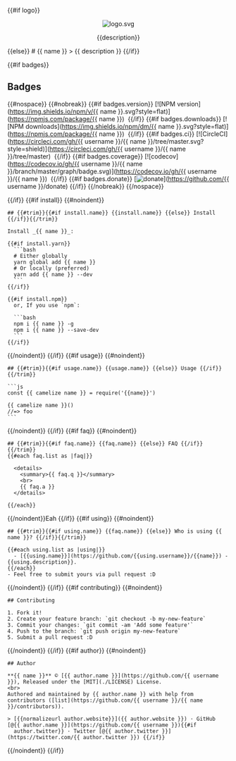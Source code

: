 {{#if logo}}
<p align="center">
  <img alt="logo.svg" width="{{logo.width}}" src="https://cdn.rawgit.com/{{ username }}/{{ name }}/master/{{logo.path}}">
</p>

<p align="center">
{{description}}
</p>
{{else}}
# {{ name }}
> {{ description }}
{{/if}}

{{#if badges}}

## Badges

{{#nospace}}
  {{#nobreak}}
    {{#if badges.version}}
      [![NPM version](https://img.shields.io/npm/v/{{ name }}.svg?style=flat)](https://npmjs.com/package/{{ name }})&nbsp;
    {{/if}}
    {{#if badges.downloads}}
      [![NPM downloads](https://img.shields.io/npm/dm/{{ name }}.svg?style=flat)](https://npmjs.com/package/{{ name }})&nbsp;
    {{/if}}
    {{#if badges.ci}}
      [![CircleCI](https://circleci.com/gh/{{ username }}/{{ name }}/tree/master.svg?style=shield)](https://circleci.com/gh/{{ username }}/{{ name }}/tree/master)&nbsp;
    {{/if}}
    {{#if badges.coverage}}
      [![codecov](https://codecov.io/gh/{{ username }}/{{ name }}/branch/master/graph/badge.svg)](https://codecov.io/gh/{{ username }}/{{ name }})&nbsp;
    {{/if}}
    {{#if badges.donate}}
      [![donate](https://img.shields.io/badge/$-donate-ff69b4.svg?maxAge=2592000&style=flat)](https://github.com/{{ username }}/donate)
    {{/if}}
  {{/nobreak}}
{{/nospace}}

{{/if}}
{{#if install}}
  {{#noindent}}

    ## {{#trim}}{{#if install.name}} {{install.name}} {{else}} Install {{/if}}{{/trim}}

    Install _{{ name }}_:

    {{#if install.yarn}}
      ```bash
      # Either globally
      yarn global add {{ name }}
      # Or locally (preferred)
      yarn add {{ name }} --dev
      ```
    {{/if}}

    {{#if install.npm}}
      or, If you use `npm`:

      ```bash
      npm i {{ name }} -g
      npm i {{ name }} --save-dev
      ```
    {{/if}}
  {{/noindent}}
{{/if}}
{{#if usage}}
  {{#noindent}}

    ## {{#trim}}{{#if usage.name}} {{usage.name}} {{else}} Usage {{/if}}{{/trim}}

    ```js
    const {{ camelize name }} = require('{{name}}')

    {{ camelize name }}()
    //=> foo
    ```
  {{/noindent}}
{{/if}}
{{#if faq}}
  {{#noindent}}

    ## {{#trim}}{{#if faq.name}} {{faq.name}} {{else}} FAQ {{/if}}{{/trim}}
    {{#each faq.list as |faq|}}

      <details>
        <summary>{{ faq.q }}</summary>
        <br>
        {{ faq.a }}
      </details>

    {{/each}}
  {{/noindent}}Eah
{{/if}}
{{#if using}}
  {{#noindent}}

    ## {{#trim}}{{#if using.name}} {{faq.name}} {{else}} Who is using {{ name }}? {{/if}}{{/trim}}

    {{#each using.list as |using|}}
      - [{{using.name}}](https://github.com/{{using.username}}/{{name}}) - {{using.description}}.
    {{/each}}
    - Feel free to submit yours via pull request :D
  {{/noindent}}
{{/if}}
{{#if contributing}}
  {{#noindent}}

    ## Contributing

    1. Fork it!
    2. Create your feature branch: `git checkout -b my-new-feature`
    3. Commit your changes: `git commit -am 'Add some feature'`
    4. Push to the branch: `git push origin my-new-feature`
    5. Submit a pull request :D
  {{/noindent}}
{{/if}}
{{#if author}}
  {{#noindent}}

    ## Author

    **{{ name }}** © [{{ author.name }}](https://github.com/{{ username }}), Released under the [MIT](./LICENSE) License.
    <br>
    Authored and maintained by {{ author.name }} with help from contributors ([list](https://github.com/{{ username }}/{{ name }}/contributors)).

    > [{{normalizeurl author.website}}]({{ author.website }}) · GitHub [@{{ author.name }}](https://github.com/{{ username }}){{#if
      author.twitter}} · Twitter [@{{ author.twitter }}](https://twitter.com/{{ author.twitter }}) {{/if}}
  {{/noindent}}
{{/if}}
